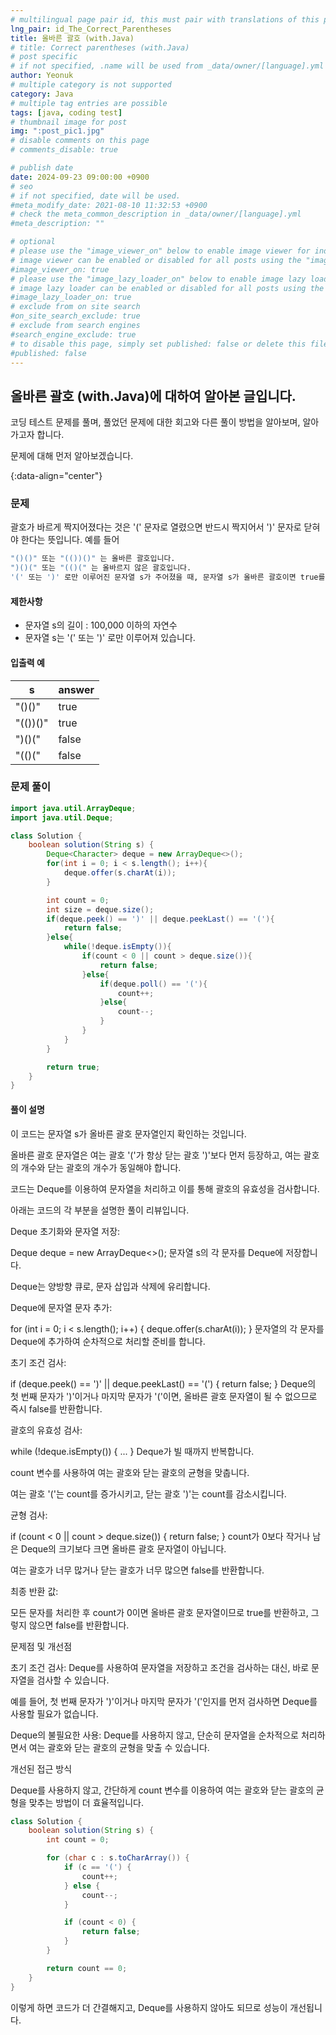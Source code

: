 ```yaml
---
# multilingual page pair id, this must pair with translations of this page. (This name must be unique)
lng_pair: id_The_Correct_Parentheses
title: 올바른 괄호 (with.Java)
# title: Correct parentheses (with.Java)
# post specific
# if not specified, .name will be used from _data/owner/[language].yml
author: Yeonuk
# multiple category is not supported
category: Java
# multiple tag entries are possible
tags: [java, coding test]
# thumbnail image for post
img: ":post_pic1.jpg"
# disable comments on this page
# comments_disable: true

# publish date
date: 2024-09-23 09:00:00 +0900
# seo
# if not specified, date will be used.
#meta_modify_date: 2021-08-10 11:32:53 +0900
# check the meta_common_description in _data/owner/[language].yml
#meta_description: ""

# optional
# please use the "image_viewer_on" below to enable image viewer for individual pages or posts (_posts/ or [language]/_posts folders).
# image viewer can be enabled or disabled for all posts using the "image_viewer_posts: true" setting in _data/conf/main.yml.
#image_viewer_on: true
# please use the "image_lazy_loader_on" below to enable image lazy loader for individual pages or posts (_posts/ or [language]/_posts folders).
# image lazy loader can be enabled or disabled for all posts using the "image_lazy_loader_posts: true" setting in _data/conf/main.yml.
#image_lazy_loader_on: true
# exclude from on site search
#on_site_search_exclude: true
# exclude from search engines
#search_engine_exclude: true
# to disable this page, simply set published: false or delete this file
#published: false
---
```


<!-- outline-start -->

## 올바른 괄호 (with.Java)에 대하여 알아본 글입니다.

코딩 테스트 문제를 풀며, 풀었던 문제에 대한 회고와 다른 풀이 방법을 알아보며, 알아가고자 합니다.

문제에 대해 먼저 알아보겠습니다.

{:data-align="center"}

<!-- outline-end -->

### 문제

괄호가 바르게 짝지어졌다는 것은 '(' 문자로 열렸으면 반드시 짝지어서 ')' 문자로 닫혀야 한다는 뜻입니다. 예를 들어

```bash
"()()" 또는 "(())()" 는 올바른 괄호입니다.
")()(" 또는 "(()(" 는 올바르지 않은 괄호입니다.
'(' 또는 ')' 로만 이루어진 문자열 s가 주어졌을 때, 문자열 s가 올바른 괄호이면 true를 return 하고, 올바르지 않은 괄호이면 false를 return 하는 solution 함수를 완성해 주세요.
```

#### 제한사항

- 문자열 s의 길이 : 100,000 이하의 자연수
- 문자열 s는 '(' 또는 ')' 로만 이루어져 있습니다.

#### 입출력 예

| s        | answer |
| -------- | ------ |
| "()()"   | true   |
| "(())()" | true   |
| ")()("   | false  |
| "(()("   | false  |

### 문제 풀이

```java
import java.util.ArrayDeque;
import java.util.Deque;

class Solution {
    boolean solution(String s) {
        Deque<Character> deque = new ArrayDeque<>();
        for(int i = 0; i < s.length(); i++){
            deque.offer(s.charAt(i));
        }

        int count = 0;
        int size = deque.size();
        if(deque.peek() == ')' || deque.peekLast() == '('){
            return false;
        }else{
            while(!deque.isEmpty()){
                if(count < 0 || count > deque.size()){
                    return false;
                }else{
                    if(deque.poll() == '('){
                        count++;
                    }else{
                        count--;
                    }
                }
            }
        }

        return true;
    }
}
```

#### 풀이 설명

이 코드는 문자열 s가 올바른 괄호 문자열인지 확인하는 것입니다.

올바른 괄호 문자열은 여는 괄호 '('가 항상 닫는 괄호 ')'보다 먼저 등장하고, 여는 괄호의 개수와 닫는 괄호의 개수가 동일해야 합니다.

코드는 Deque를 이용하여 문자열을 처리하고 이를 통해 괄호의 유효성을 검사합니다.

아래는 코드의 각 부분을 설명한 풀이 리뷰입니다.

Deque 초기화와 문자열 저장:

Deque<Character> deque = new ArrayDeque<>();
문자열 s의 각 문자를 Deque에 저장합니다.

Deque는 양방향 큐로, 문자 삽입과 삭제에 유리합니다.

Deque에 문자열 문자 추가:

for (int i = 0; i < s.length(); i++) { deque.offer(s.charAt(i)); }
문자열의 각 문자를 Deque에 추가하여 순차적으로 처리할 준비를 합니다.

초기 조건 검사:

if (deque.peek() == ')' || deque.peekLast() == '(') { return false; }
Deque의 첫 번째 문자가 ')'이거나 마지막 문자가 '('이면, 올바른 괄호 문자열이 될 수 없으므로 즉시 false를 반환합니다.

괄호의 유효성 검사:

while (!deque.isEmpty()) { ... }
Deque가 빌 때까지 반복합니다.

count 변수를 사용하여 여는 괄호와 닫는 괄호의 균형을 맞춥니다.

여는 괄호 '('는 count를 증가시키고, 닫는 괄호 ')'는 count를 감소시킵니다.

균형 검사:

if (count < 0 || count > deque.size()) { return false; }
count가 0보다 작거나 남은 Deque의 크기보다 크면 올바른 괄호 문자열이 아닙니다.

여는 괄호가 너무 많거나 닫는 괄호가 너무 많으면 false를 반환합니다.

최종 반환 값:

모든 문자를 처리한 후 count가 0이면 올바른 괄호 문자열이므로 true를 반환하고, 그렇지 않으면 false를 반환합니다.

문제점 및 개선점

초기 조건 검사:
Deque를 사용하여 문자열을 저장하고 조건을 검사하는 대신, 바로 문자열을 검사할 수 있습니다.

예를 들어, 첫 번째 문자가 ')'이거나 마지막 문자가 '('인지를 먼저 검사하면 Deque를 사용할 필요가 없습니다.

Deque의 불필요한 사용:
Deque를 사용하지 않고, 단순히 문자열을 순차적으로 처리하면서 여는 괄호와 닫는 괄호의 균형을 맞출 수 있습니다.

개선된 접근 방식

Deque를 사용하지 않고, 간단하게 count 변수를 이용하여 여는 괄호와 닫는 괄호의 균형을 맞추는 방법이 더 효율적입니다.

```java
class Solution {
    boolean solution(String s) {
        int count = 0;

        for (char c : s.toCharArray()) {
            if (c == '(') {
                count++;
            } else {
                count--;
            }

            if (count < 0) {
                return false;
            }
        }

        return count == 0;
    }
}

```

이렇게 하면 코드가 더 간결해지고, Deque를 사용하지 않아도 되므로 성능이 개선됩니다.
